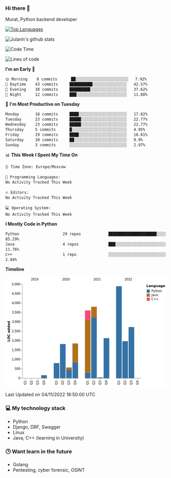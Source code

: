 ### Hi there 👋

Murat, Python backend developer

[![Top Languages](https://github-readme-stats.vercel.app/api/top-langs/?username=Jularin&layout=compact)]()

![Jularin's github stats](https://github-readme-stats.vercel.app/api?username=Jularin&show_icons=true&include_all_commits=true&count_private=true)

<!--START_SECTION:waka-->
![Code Time](http://img.shields.io/badge/Code%20Time-218%20hrs%2050%20mins-blue)

![Lines of code](https://img.shields.io/badge/From%20Hello%20World%20I%27ve%20Written-24%20Thousand%20lines%20of%20code-blue)

**I'm an Early 🐤** 

```text
🌞 Morning    8 commits      ██░░░░░░░░░░░░░░░░░░░░░░░   7.92% 
🌆 Daytime    43 commits     ██████████░░░░░░░░░░░░░░░   42.57% 
🌃 Evening    38 commits     █████████░░░░░░░░░░░░░░░░   37.62% 
🌙 Night      12 commits     ███░░░░░░░░░░░░░░░░░░░░░░   11.88%

```
📅 **I'm Most Productive on Tuesday** 

```text
Monday       18 commits     ████░░░░░░░░░░░░░░░░░░░░░   17.82% 
Tuesday      23 commits     █████░░░░░░░░░░░░░░░░░░░░   22.77% 
Wednesday    23 commits     █████░░░░░░░░░░░░░░░░░░░░   22.77% 
Thursday     5 commits      █░░░░░░░░░░░░░░░░░░░░░░░░   4.95% 
Friday       19 commits     ████░░░░░░░░░░░░░░░░░░░░░   18.81% 
Saturday     10 commits     ██░░░░░░░░░░░░░░░░░░░░░░░   9.9% 
Sunday       3 commits      ░░░░░░░░░░░░░░░░░░░░░░░░░   2.97%

```


📊 **This Week I Spent My Time On** 

```text
⌚︎ Time Zone: Europe/Moscow

💬 Programming Languages: 
No Activity Tracked This Week

🔥 Editors: 
No Activity Tracked This Week

💻 Operating System: 
No Activity Tracked This Week

```

**I Mostly Code in Python** 

```text
Python                   29 repos            █████████████████████░░░░   85.29% 
Java                     4 repos             ███░░░░░░░░░░░░░░░░░░░░░░   11.76% 
C++                      1 repo              ░░░░░░░░░░░░░░░░░░░░░░░░░   2.94%

```


**Timeline**

![Chart not found](https://raw.githubusercontent.com/Jularin/Jularin/main/charts/bar_graph.png) 


 Last Updated on 04/11/2022 18:50:00 UTC
<!--END_SECTION:waka-->

### 💻 My technology stack
 - Python
 - Django, DRF, Swagger
 - Linux 
 - Java, C++ (learning in University)

### 🕒 Want learn in the future
 - Golang
 - Pentesting, cyber forensic, OSINT
